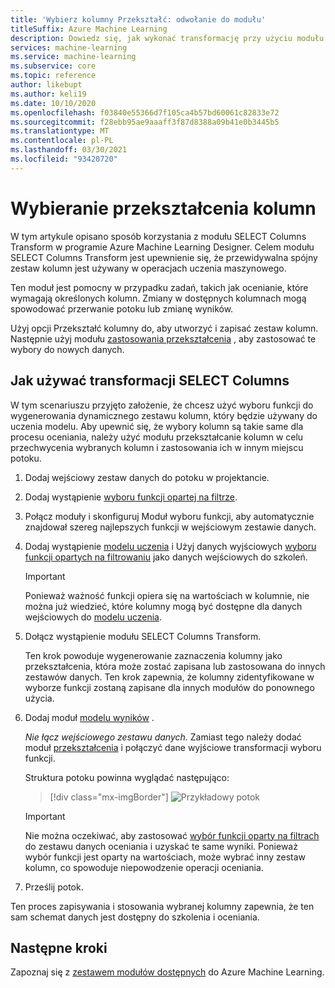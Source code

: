 ```yaml
---
title: 'Wybierz kolumny Przekształć: odwołanie do modułu'
titleSuffix: Azure Machine Learning
description: Dowiedz się, jak wykonać transformację przy użyciu modułu SELECT Columns Transform w programie Azure Machine Learning Designer.
services: machine-learning
ms.service: machine-learning
ms.subservice: core
ms.topic: reference
author: likebupt
ms.author: keli19
ms.date: 10/10/2020
ms.openlocfilehash: f03840e55366d7f105ca4b57bd60061c82833e72
ms.sourcegitcommit: f28ebb95ae9aaaff3f87d8388a09b41e0b3445b5
ms.translationtype: MT
ms.contentlocale: pl-PL
ms.lasthandoff: 03/30/2021
ms.locfileid: "93420720"
---
```

# <a name="select-columns-transform"></a>Wybieranie przekształcenia kolumn

W tym artykule opisano sposób korzystania z modułu SELECT Columns Transform w programie Azure Machine Learning Designer. Celem modułu SELECT Columns Transform jest upewnienie się, że przewidywalna spójny zestaw kolumn jest używany w operacjach uczenia maszynowego.

Ten moduł jest pomocny w przypadku zadań, takich jak ocenianie, które wymagają określonych kolumn. Zmiany w dostępnych kolumnach mogą spowodować przerwanie potoku lub zmianę wyników.

Użyj opcji Przekształć kolumny do, aby utworzyć i zapisać zestaw kolumn. Następnie użyj modułu [zastosowania przekształcenia](apply-transformation.md) , aby zastosować te wybory do nowych danych.

## <a name="how-to-use-select-columns-transform"></a>Jak używać transformacji SELECT Columns

W tym scenariuszu przyjęto założenie, że chcesz użyć wyboru funkcji do wygenerowania dynamicznego zestawu kolumn, który będzie używany do uczenia modelu. Aby upewnić się, że wybory kolumn są takie same dla procesu oceniania, należy użyć modułu przekształcanie kolumn w celu przechwycenia wybranych kolumn i zastosowania ich w innym miejscu potoku.

1. Dodaj wejściowy zestaw danych do potoku w projektancie.

2. Dodaj wystąpienie [wyboru funkcji opartej na filtrze](filter-based-feature-selection.md).

3. Połącz moduły i skonfiguruj Moduł wyboru funkcji, aby automatycznie znajdował szereg najlepszych funkcji w wejściowym zestawie danych.

4. Dodaj wystąpienie [modelu uczenia](train-model.md) i Użyj danych wyjściowych [wyboru funkcji opartych na filtrowaniu](filter-based-feature-selection.md) jako danych wejściowych do szkoleń.

    > [!IMPORTANT]
    > Ponieważ ważność funkcji opiera się na wartościach w kolumnie, nie można już wiedzieć, które kolumny mogą być dostępne dla danych wejściowych do [modelu uczenia](train-model.md).  
5. Dołącz wystąpienie modułu SELECT Columns Transform. 

    Ten krok powoduje wygenerowanie zaznaczenia kolumny jako przekształcenia, która może zostać zapisana lub zastosowana do innych zestawów danych. Ten krok zapewnia, że kolumny zidentyfikowane w wyborze funkcji zostaną zapisane dla innych modułów do ponownego użycia.

6. Dodaj moduł [modelu wyników](score-model.md) . 

   *Nie łącz wejściowego zestawu danych.* Zamiast tego należy dodać moduł [przekształcenia](apply-transformation.md) i połączyć dane wyjściowe transformacji wyboru funkcji.

   Struktura potoku powinna wyglądać następująco:

   > [!div class="mx-imgBorder"]
   > ![Przykładowy potok](media/module/filter-based-feature-selection-score.png)

   > [!IMPORTANT]
   > Nie można oczekiwać, aby zastosować [wybór funkcji oparty na filtrach](filter-based-feature-selection.md) do zestawu danych oceniania i uzyskać te same wyniki. Ponieważ wybór funkcji jest oparty na wartościach, może wybrać inny zestaw kolumn, co spowoduje niepowodzenie operacji oceniania.
    
7. Prześlij potok.

Ten proces zapisywania i stosowania wybranej kolumny zapewnia, że ten sam schemat danych jest dostępny do szkolenia i oceniania.


## <a name="next-steps"></a>Następne kroki

Zapoznaj się z [zestawem modułów dostępnych](module-reference.md) do Azure Machine Learning. 

